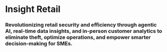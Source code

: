 # Insight Retail
### Revolutionizing retail security and efficiency through agentic AI, real-time data insights, and in-person customer analytics to eliminate theft, optimize operations, and empower smarter decision-making for SMEs.
